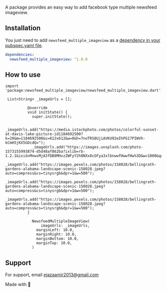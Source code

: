 
A package provides an easy way to add facebook type multiple newsfeed imageview.

## Installation

You just need to add `newsfeed_multiple_imageview` as a [dependency in your pubspec.yaml file](https://flutter.io/using-packages/).

```yaml
dependencies:
  newsfeed_multiple_imageview: ^1.0.0
```

## How to use

```use
import 'package:newsfeed_multiple_imageview/newsfeed_multiple_imageview.dart';

 List<String> _imageUrls = [];

          @override
          void initState() {
            super.initState();

            _imageUrls.add("https://media.istockphoto.com/photos/colorful-sunset-at-davis-lake-picture-id1184692500?k=20&m=1184692500&s=612x612&w=0&h=7noTRS8UjiAVKU92eIhPG17PIWVh-kCmH5jKX5GOcdQ=");
            _imageUrls.add("https://images.unsplash.com/photo-1573155993874-d5d48af862ba?ixlib=rb-1.2.1&ixid=MnwxMjA3fDB8MHxzZWFyY2h8NXx8cGFya3xlbnwwfHwwfHw%3D&w=1000&q=80");
            _imageUrls.add("https://images.pexels.com/photos/158028/bellingrath-gardens-alabama-landscape-scenic-158028.jpeg?auto=compress&cs=tinysrgb&dpr=1&w=500");
            _imageUrls.add("https://images.pexels.com/photos/158028/bellingrath-gardens-alabama-landscape-scenic-158028.jpeg?auto=compress&cs=tinysrgb&dpr=1&w=500");
            _imageUrls.add("https://images.pexels.com/photos/158028/bellingrath-gardens-alabama-landscape-scenic-158028.jpeg?auto=compress&cs=tinysrgb&dpr=1&w=500");
          }

            NewsfeedMultipleImageView(
                imageUrls: _imageUrls,
              marginLeft: 10.0,
              marginRight: 10.0,
              marginBottom: 10.0,
              marginTop: 10.0,
            )
```


## Support

For support, email ejazaamir2013@gmail.com

Made with 💝
